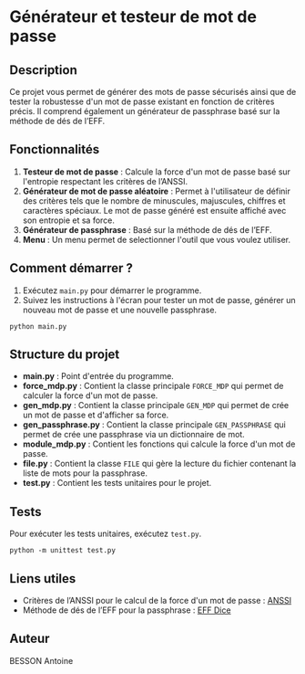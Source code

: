 # Générateur et testeur de mot de passe

## Description

Ce projet vous permet de générer des mots de passe sécurisés ainsi que de tester la robustesse d'un mot de passe existant en fonction de critères précis. Il comprend également un générateur de passphrase basé sur la méthode de dés de l’EFF.

## Fonctionnalités

1. **Testeur de mot de passe** : Calcule la force d'un mot de passe basé sur l'entropie respectant les critères de l’ANSSI. 
2. **Générateur de mot de passe aléatoire** : Permet à l'utilisateur de définir des critères tels que le nombre de minuscules, majuscules, chiffres et caractères spéciaux. Le mot de passe généré est ensuite affiché avec son entropie et sa force.
3. **Générateur de passphrase** : Basé sur la méthode de dés de l’EFF.
4. **Menu** : Un menu permet de selectionner l'outil que vous voulez utiliser.
   
## Comment démarrer ?

1. Exécutez `main.py` pour démarrer le programme.
2. Suivez les instructions à l'écran pour tester un mot de passe, générer un nouveau mot de passe et une nouvelle passphrase.

```
python main.py
```

## Structure du projet

- **main.py** : Point d'entrée du programme.
- **force_mdp.py** : Contient la classe principale `FORCE_MDP` qui permet de calculer la force d'un mot de passe.
- **gen_mdp.py** : Contient la classe principale `GEN_MDP` qui permet de crée un mot de passe et d'afficher sa force.
- **gen_passphrase.py** : Contient la classe principale `GEN_PASSPHRASE` qui permet de crée une passphrase via un dictionnaire de mot.
- **module_mdp.py** : Contient les fonctions qui calcule la force d'un mot de passe.
- **file.py** : Contient la classe `FILE` qui gère la lecture du fichier contenant la liste de mots pour la passphrase.
- **test.py** : Contient les tests unitaires pour le projet.

## Tests

Pour exécuter les tests unitaires, exécutez `test.py`.

```
python -m unittest test.py
```

## Liens utiles

- Critères de l’ANSSI pour le calcul de la force d'un mot de passe : [ANSSI](https://www.ssi.gouv.fr/administration/precautionselementaires/calculer-la-force-dun-mot-de-passe/)
- Méthode de dés de l’EFF pour la passphrase : [EFF Dice](https://www.eff.org/fr/dice)

## Auteur

BESSON Antoine
